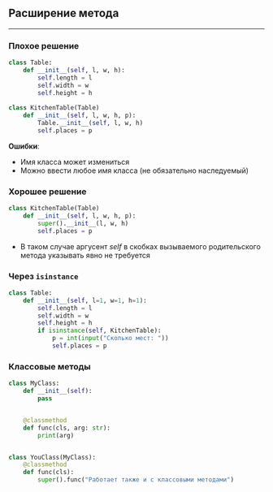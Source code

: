 ## Расширение метода
---
### Плохое решение
```python
class Table:
    def __init__(self, l, w, h):
        self.length = l
        self.width = w
        self.height = h
        
class KitchenTable(Table)
    def __init__(self, l, w, h, p):
        Table.__init__(self, l, w, h)
        self.places = p
```
**Ошибки**:
- Имя класса может измениться
- Можно ввести любое имя класса (не обязательно наследуемый)

### Хорошее решение
```python
class KitchenTable(Table)
    def __init__(self, l, w, h, p):
        super().__init__(l, w, h)
        self.places = p
```
- В таком случае аргусент *self* в скобках вызываемого родительского метода указывать явно не требуется

### Через `isinstance`
```python
class Table:
    def __init__(self, l=1, w=1, h=1):
        self.length = l
        self.width = w
        self.height = h
        if isinstance(self, KitchenTable):
            p = int(input("Сколько мест: "))
            self.places = p
```

### Классовые методы
```python
class MyClass:
    def __init__(self):
        pass


    @classmethod
    def func(cls, arg: str):
        print(arg)


class YouClass(MyClass):
    @classmethod
    def func(cls):
        super().func("Работает также и с классовыми методами")


```
